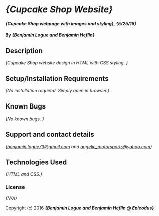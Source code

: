 # _{Cupcake Shop Website}_

#### _{Cupcake Shop webpage with images and styling}, {5/25/16}_

#### By _**{Benjamin Logue and Benjamin Heflin}**_

## Description

_{Cupcake Shop website design in HTML with CSS styling. }_

## Setup/Installation Requirements


_{No installation required. Simply open in browser.}_

## Known Bugs

_{No known bugs. }_

## Support and contact details

_{benjamin.logue73@gmail.com and angelic_motorsports@yahoo.com}_

## Technologies Used

_{HTML and CSS.}_

### License

*{N/A}*

Copyright (c) 2016 **_{Benjamin Logue and Benjamin Heflin @ Epicodus}_**
